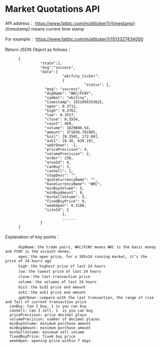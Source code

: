 # Market Quotations API

API address：
          https://www.fatbtc.com/m/allticker/1/{timestamp}
         {timestamp} means current time stamp

For example：
          https://www.fatbtc.com/m/allticker/1/1513327434000
   

Return JSON Object as follows：

          {
                    "state":1,
                    "msg":"success",
                    "data":{
                              "wkcfcny_ticker":
                              {
                                        "status": 1,
				      "msg": "success",
				      "dspName": "WKC/FCNY",
				      "symbol": "wkcfcny",
				      "timestamp": 1551495353625,
				      "open": 0.3712,
				      "high": 0.3762,
				      "low": 0.3527,
				      "close": 0.3554,
				      "count": 469,
				      "volume": 1029806.54,
				      "amount": 371036.701985,
				      "bis1": [0.3501, 172.69],
				      "ask1": [0.36, 639.19],
				      "upOrDown": -1,
				      "pricePrecision": 4,
				      "volumePrecision": 2,
				      "order": 230,
				      "areaId": 4,
				      "canBuy": 1,
				      "canSell": 1,
				      "stopDesc": "",
				      "quoteCurrencyName": "",
				      "baseCurrencyName": "WKC",
				      "minBuyVolume": 5,
				      "minBuyAmount": 0,
				      "minSellVolume": 5,
				      "fixedBuyPrice": 0,
				      "weekOpen": 0.3188,
				      "siteId": 1
                              },
                              ......
                    }
          }


Explanation of key points：

          dspName：the trade pairs, WKC/FCNY means WKC is the basic money and FCNY is the account money;
          open：the open price, for a 365x24 running market, it’s the price of 24 hours ago
          high：the highest price of last 24 hours
          low：the lowest price of last 24 hours
          close：the last transaction price
          volume：the volumes of last 24 hours
          bis1：the bid1 price and amount
          ask1：the ask1 price and amount
          upOrDown：compare with the last transaction, the range of rise and fall of current transaction price
	  canBuy: Can I buy, 1 is you can buy
	  canSell: Can I sell, 1  is you can buy
	  pricePrecision: price decimal place
	  volumePrecision: number of decimal places
	  minBuyVolume: minimum purchase amount
	  minBuyAmount: minimum purchase amount
	  minSellVolume: minimum sell volume
	  fixedBuyPrice: fixed buy price
	  weekOpen: opening price within 7 days
	  
